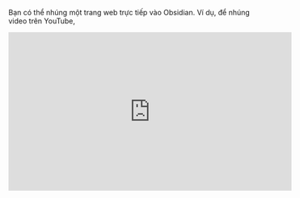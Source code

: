 Bạn có thể nhúng một trang web trực tiếp vào Obsidian. Ví dụ, để nhúng video trên YouTube, 


<iframe width="560" height="315" src="https://www.youtube.com/embed/22eTkMS3i28" title="YouTube video player" frameborder="0" allow="accelerometer; autoplay; clipboard-write; encrypted-media; gyroscope; picture-in-picture; web-share" allowfullscreen></iframe>
